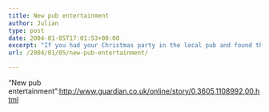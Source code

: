 ```yaml
---
title: New pub entertainment
author: Julian
type: post
date: 2004-01-05T17:01:53+00:00
excerpt: "If you had your Christmas party in the local pub and found the jukebox had an unusually high level of choice, you were probably in one of the first boozers to have the world's most advanced music system...."
url: /2004/01/05/new-pub-entertainment/

---
```

&#8220;New pub entertainment&#8221;:http://www.guardian.co.uk/online/story/0,3605,1108992,00.html